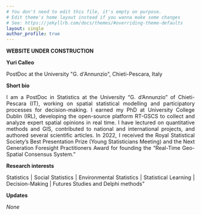 ```yaml
---
# You don't need to edit this file, it's empty on purpose.
# Edit theme's home layout instead if you wanna make some changes
# See: https://jekyllrb.com/docs/themes/#overriding-theme-defaults
layout: single
author_profile: true
---
```

**WEBSITE UNDER CONSTRUCTION**

**Yuri Calleo**

PostDoc at the University "G. d'Annunzio", Chieti-Pescara, Italy

**Short bio**

<p align="justify">
I am a PostDoc in Statistics at the University “G. d’Annunzio” of Chieti-Pescara (IT), working on spatial statistical modelling and participatory processes for decision-making. I earned my PhD at University College Dublin (IRL), developing the open-source platform RT-GSCS to collect and analyze expert spatial opinions in real time. I have lectured on quantitative methods and GIS, contributed to national and international projects, and authored several scientific articles. In 2022, I received the Royal Statistical Society’s Best Presentation Prize (Young Statisticians Meeting) and the Next Generation Foresight Practitioners Award for founding the “Real-Time Geo-Spatial Consensus System.”
</p>

**Research interests**
<p align="justify">
Statistics | Social Statistics | Environmental Statistics | Statistical Learning | Decision-Making | Futures Studies and Delphi methods”
</p>

**Updates**

*None*
